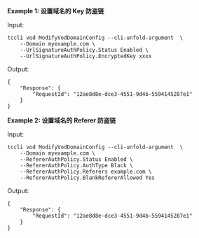 **Example 1: 设置域名的 Key 防盗链**



Input: 

```
tccli vod ModifyVodDomainConfig --cli-unfold-argument  \
    --Domain myexample.com \
    --UrlSignatureAuthPolicy.Status Enabled \
    --UrlSignatureAuthPolicy.EncryptedKey xxxx
```

Output: 
```
{
    "Response": {
        "RequestId": "12ae8d8e-dce3-4551-9d4b-5594145287e1"
    }
}
```

**Example 2: 设置域名的 Referer 防盗链**



Input: 

```
tccli vod ModifyVodDomainConfig --cli-unfold-argument  \
    --Domain myexample.com \
    --RefererAuthPolicy.Status Enabled \
    --RefererAuthPolicy.AuthType Black \
    --RefererAuthPolicy.Referers example.com \
    --RefererAuthPolicy.BlankRefererAllowed Yes
```

Output: 
```
{
    "Response": {
        "RequestId": "12ae8d8e-dce3-4551-9d4b-5594145287e1"
    }
}
```

